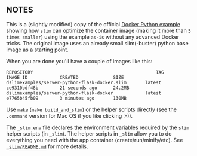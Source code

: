 ## NOTES

This is a (slightly modified) copy of the official [Docker Python example](https://docs.docker.com/language/python/build-images/) showing how `slim` can optimize the container image (making it more than `5 times smaller`) using the example `as-is` without any advanced Docker tricks. The original image uses an already small slim(-buster) python base image as a starting point.

When you are done you'll have a couple of images like this:

```
REPOSITORY                                              TAG                 IMAGE ID            CREATED             SIZE
dslimexamples/server-python-flask-docker.slim       latest              ce9310bdf48b        21 seconds ago      24.2MB
dslimexamples/server-python-flask-docker            latest              e7765b45fb09        3 minutes ago       130MB
```

Use `make` (`make build_and_slim`) or the helper scripts directly (see the `.command` version for Mac OS if you like clicking :-)).

The `_slim.env` file declares the environment variables required by the `slim` helper scripts (in `_slim`). The helper scripts in `_slim` allow you to do everything you need with the app container (create/run/minify/etc). See [`_slim/README.md`](_slim/README.md) for more details.
